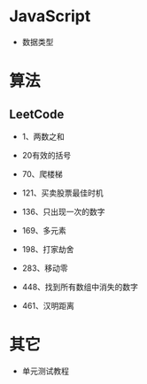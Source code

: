 # JavaScript

- 数据类型
# 算法

## LeetCode

- 1、两数之和

- 20有效的括号

- 70、爬楼梯

- 121、买卖股票最佳时机

- 136、只出现一次的数字

- 169、多元素

- 198、打家劫舍

- 283、移动零

- 448、找到所有数组中消失的数字

- 461、汉明距离

# 其它

- 单元测试教程
